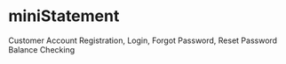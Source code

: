 # miniStatement
Customer Account Registration, Login, Forgot Password, Reset Password Balance Checking
